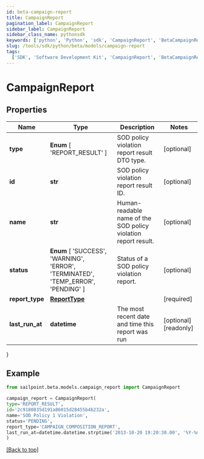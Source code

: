 ```yaml
---
id: beta-campaign-report
title: CampaignReport
pagination_label: CampaignReport
sidebar_label: CampaignReport
sidebar_class_name: pythonsdk
keywords: ['python', 'Python', 'sdk', 'CampaignReport', 'BetaCampaignReport']
slug: /tools/sdk/python/beta/models/campaign-report
tags:
  ['SDK', 'Software Development Kit', 'CampaignReport', 'BetaCampaignReport']
---
```


# CampaignReport

## Properties

| Name | Type | Description | Notes |
| --- | --- | --- | --- |
| **type** | **Enum** [ 'REPORT_RESULT' ] | SOD policy violation report result DTO type. | [optional] |
| **id** | **str** | SOD policy violation report result ID. | [optional] |
| **name** | **str** | Human-readable name of the SOD policy violation report result. | [optional] |
| **status** | **Enum** [ 'SUCCESS', 'WARNING', 'ERROR', 'TERMINATED', 'TEMP_ERROR', 'PENDING' ] | Status of a SOD policy violation report. | [optional] |
| **report_type** | [**ReportType**](report-type) |  | [required] |
| **last_run_at** | **datetime** | The most recent date and time this report was run | [optional] [readonly] |

}

## Example

```python
from sailpoint.beta.models.campaign_report import CampaignReport

campaign_report = CampaignReport(
type='REPORT_RESULT',
id='2c9180835d191a86015d28455b4b232a',
name='SOD Policy 1 Violation',
status='PENDING',
report_type='CAMPAIGN_COMPOSITION_REPORT',
last_run_at=datetime.datetime.strptime('2013-10-20 19:20:30.00', '%Y-%m-%d %H:%M:%S.%f')
)

```

[[Back to top]](#)
